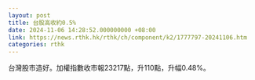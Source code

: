 ```yaml
---
layout: post
title: 台股高收約0.5%
date: 2024-11-06 14:28:52.000000000 +08:00
link: https://news.rthk.hk/rthk/ch/component/k2/1777797-20241106.htm
categories: rthk
---
```


台灣股市造好。加權指數收市報23217點，升110點，升幅0.48%。
